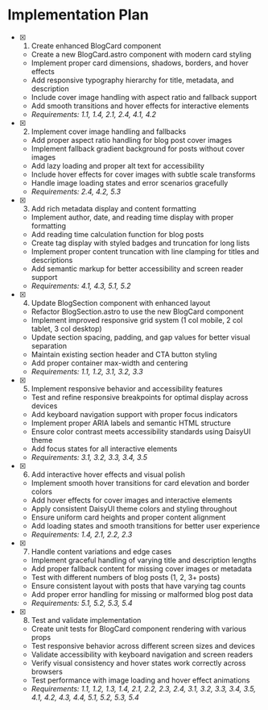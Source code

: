 # Implementation Plan

- [x] 1. Create enhanced BlogCard component











  - Create a new BlogCard.astro component with modern card styling
  - Implement proper card dimensions, shadows, borders, and hover effects
  - Add responsive typography hierarchy for title, metadata, and description
  - Include cover image handling with aspect ratio and fallback support
  - Add smooth transitions and hover effects for interactive elements
  - _Requirements: 1.1, 1.4, 2.1, 2.4, 4.1, 4.2_

- [x] 2. Implement cover image handling and fallbacks











  - Add proper aspect ratio handling for blog post cover images
  - Implement fallback gradient background for posts without cover images
  - Add lazy loading and proper alt text for accessibility
  - Include hover effects for cover images with subtle scale transforms
  - Handle image loading states and error scenarios gracefully
  - _Requirements: 2.4, 4.2, 5.3_

- [x] 3. Add rich metadata display and content formatting







  - Implement author, date, and reading time display with proper formatting
  - Add reading time calculation function for blog posts
  - Create tag display with styled badges and truncation for long lists
  - Implement proper content truncation with line clamping for titles and descriptions
  - Add semantic markup for better accessibility and screen reader support
  - _Requirements: 4.1, 4.3, 5.1, 5.2_

- [x] 4. Update BlogSection component with enhanced layout











  - Refactor BlogSection.astro to use the new BlogCard component
  - Implement improved responsive grid system (1 col mobile, 2 col tablet, 3 col desktop)
  - Update section spacing, padding, and gap values for better visual separation
  - Maintain existing section header and CTA button styling
  - Add proper container max-width and centering
  - _Requirements: 1.1, 1.2, 3.1, 3.2, 3.3_
- [x] 5. Implement responsive behavior and accessibility features

  - Test and refine responsive breakpoints for optimal display across devices
  - Add keyboard navigation support with proper focus indicators
  - Implement proper ARIA labels and semantic HTML structure
  - Ensure color contrast meets accessibility standards using DaisyUI theme
  - Add focus states for all interactive elements
  - _Requirements: 3.1, 3.2, 3.3, 3.4, 3.5_

- [x] 6. Add interactive hover effects and visual polish







  - Implement smooth hover transitions for card elevation and border colors
  - Add hover effects for cover images and interactive elements
  - Apply consistent DaisyUI theme colors and styling throughout
  - Ensure uniform card heights and proper content alignment
  - Add loading states and smooth transitions for better user experience
  - _Requirements: 1.4, 2.1, 2.2, 2.3_

- [x] 7. Handle content variations and edge cases







  - Implement graceful handling of varying title and description lengths
  - Add proper fallback content for missing cover images or metadata
  - Test with different numbers of blog posts (1, 2, 3+ posts)
  - Ensure consistent layout with posts that have varying tag counts
  - Add proper error handling for missing or malformed blog post data
  - _Requirements: 5.1, 5.2, 5.3, 5.4_

- [x] 8. Test and validate implementation








  - Create unit tests for BlogCard component rendering with various props
  - Test responsive behavior across different screen sizes and devices
  - Validate accessibility with keyboard navigation and screen readers
  - Verify visual consistency and hover states work correctly across browsers
  - Test performance with image loading and hover effect animations
  - _Requirements: 1.1, 1.2, 1.3, 1.4, 2.1, 2.2, 2.3, 2.4, 3.1, 3.2, 3.3, 3.4, 3.5, 4.1, 4.2, 4.3, 4.4, 5.1, 5.2, 5.3, 5.4_